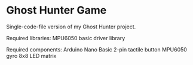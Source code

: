 # Ghost Hunter Game
 Single-code-file version of my Ghost Hunter project. 

Required libraries:
MPU6050 basic driver library


Required components:
Arduino Nano
Basic 2-pin tactile button
MPU6050 gyro
8x8 LED matrix